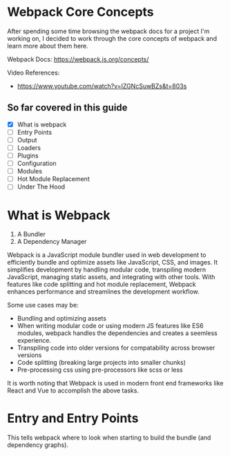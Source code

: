 # Webpack Core Concepts

After spending some time browsing the webpack docs for a project I'm working on, I decided to work through the core concepts of webpack and learn more about them here. 

Webpack Docs: https://webpack.js.org/concepts/

Video References: 
- https://www.youtube.com/watch?v=IZGNcSuwBZs&t=803s

## So far covered in this guide 
- [x] What is webpack
- [ ] Entry Points
- [ ] Output 
- [ ] Loaders
- [ ] Plugins
- [ ] Configuration
- [ ] Modules
- [ ] Hot Module Replacement
- [ ] Under The Hood

# What is Webpack
1) A Bundler
2) A Dependency Manager 

Webpack is a JavaScript module bundler used in web development to efficiently bundle and optimize assets like JavaScript, CSS, and images. It simplifies development by handling modular code, transpiling modern JavaScript, managing static assets, and integrating with other tools. With features like code splitting and hot module replacement, Webpack enhances performance and streamlines the development workflow. 

Some use cases may be:
- Bundling and optimizing assets
- When writing modular code or using modern JS features like ES6 modules, webpack handles the dependencies and creates a seemless experience.
- Transpiling code into older versions for compatability across browser versions
- Code splitting (breaking large projects into smaller chunks)
- Pre-processing css using pre-processors like scss or less

It is worth noting that Webpack is used in modern front end frameworks like React and Vue to accomplish the above tasks. 

# Entry and Entry Points 
This tells webpack where to look when starting to build the bundle (and dependency graphs).
